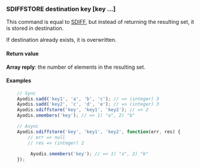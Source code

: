 ### SDIFFSTORE destination key [key ...]

This command is equal to [SDIFF](SDIFF.md), but instead of returning the resulting set, it is stored in destination.

If destination already exists, it is overwritten.

#### Return value
**Array reply**: the number of elements in the resulting set.


#### Examples
```javascript
    // Sync
    Ayodis.sadd('key1', 'a', 'b', 'c'); // => (integer) 3
    Ayodis.sadd('key2', 'c', 'd', 'e'); // => (integer) 3
    Ayodis.sdiffstore('key', 'key1', 'key2'); // => 2
    Ayodis.smembers('key'); // => 1) "a", 2) "b"

    // Async
    Ayodis.sdiffstore('key', 'key1', 'key2', function(err, res) {
        // err => null
        // res => (integer) 2
        
         Ayodis.smembers('key'); // => 1) "a", 2) "b"
    });
```
